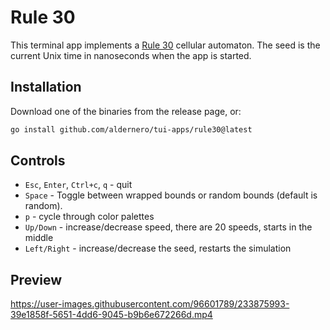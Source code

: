 # Rule 30

This terminal app implements a [Rule 30](https://en.wikipedia.org/wiki/Rule_30) cellular automaton. The seed is the 
current Unix time in nanoseconds when the app is started.

## Installation

Download one of the binaries from the release page, or:
```bash
go install github.com/aldernero/tui-apps/rule30@latest
```

## Controls

* `Esc`, `Enter`, `Ctrl+c`, `q` - quit
* `Space` - Toggle between wrapped bounds or random bounds (default is random).
* `p` - cycle through color palettes
* `Up/Down` - increase/decrease speed, there are 20 speeds, starts in the middle
* `Left/Right` - increase/decrease the seed, restarts the simulation

## Preview


https://user-images.githubusercontent.com/96601789/233875993-39e1858f-5651-4dd6-9045-b9b6e672266d.mp4

